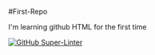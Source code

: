 #First-Repo

I'm learning github HTML for the first time


[![GitHub Super-Linter](https://github.com/DezEv/FirstRepo/actions/workflows/<WORKFLOW_FILE_NAME>/badge.svg)](https://github.com/marketplace/actions/super-linter)

